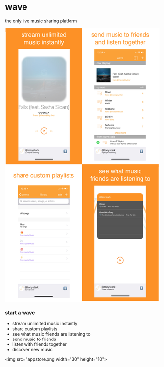 # wave
the only live music sharing platform

<img src="promo.png">

### start a wave
- stream unlimited music instantly
- share custom playlists
- see what music friends are listening to
- send music to friends
- listen with friends together
- discover new music

<img src="appstore.png width="30" height="10">
